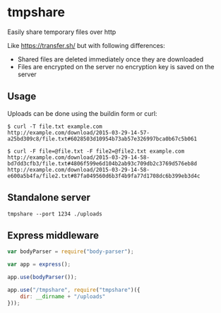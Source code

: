 
# tmpshare

Easily share temporary files over http

Like https://transfer.sh/ but with following differences:

- Shared files are deleted immediately once they are downloaded
- Files are encrypted on the server no encryption key is saved on the server

## Usage

Uploads can be done using the buildin form or curl:

    $ curl -T file.txt example.com
    http://example.com/download/2015-03-29-14-57-a25bd309c8/file.txt#6028503d10954b73ab57e326997bca0b67c5b061

    $ curl -F file=@file.txt -F file2=@file2.txt example.com
    http://example.com/download/2015-03-29-14-58-bd7dd3cfb3/file.txt#4806f599e6d104b2ab93c709db2c3769d576eb8d
    http://example.com/download/2015-03-29-14-58-e600a5b4fa/file2.txt#87fa049560d6b3f4b9fa77d1708dc6b399eb3d4c


## Standalone server

    tmpshare --port 1234 ./uploads

## Express middleware

```js
var bodyParser = require("body-parser");

var app = express();

app.use(bodyParser());

app.use("/tmpshare", require("tmpshare")({
    dir: __dirname + "/uploads"
}));
```
